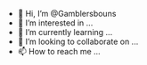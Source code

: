 - 👋 Hi, I’m @Gamblersbouns
- 👀 I’m interested in ...
- 🌱 I’m currently learning ...
- 💞️ I’m looking to collaborate on ...
- 📫 How to reach me ...

<!---
Gamblersbouns/Gamblersbouns is a ✨ special ✨ repository because its `README.md` (this file) appears on your GitHub profile.
You can click the Preview link to take a look at your changes.
--->
